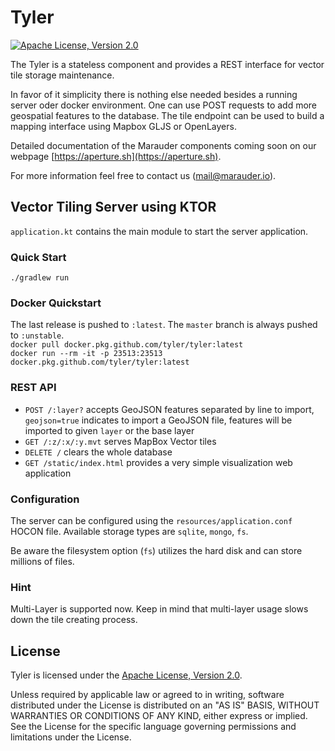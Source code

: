 # Tyler

[![Apache License, Version 2.0](https://img.shields.io/badge/license-Apache--2.0-blue.svg)](http://www.apache.org/licenses/LICENSE-2.0)

The Tyler is a stateless component and provides a REST interface for vector tile storage maintenance.

In favor of it simplicity there is nothing else needed besides a running server oder docker environment.
One can use POST requests to add more geospatial features to the database. The tile endpoint can be used to build a mapping interface using Mapbox GLJS or OpenLayers.

Detailed documentation of the Marauder components coming soon on our webpage [https://aperture.sh](https://aperture.sh).

For more information feel free to contact us (mail@marauder.io).

## Vector Tiling Server using KTOR

`application.kt` contains the main module to start the server application.

### Quick Start
`./gradlew run`

### Docker Quickstart

The last release is pushed to `:latest`. The `master` branch is always pushed to `:unstable`.  
`docker pull docker.pkg.github.com/tyler/tyler:latest`  
`docker run --rm -it -p 23513:23513 docker.pkg.github.com/tyler/tyler:latest`  

### REST API

* `POST /:layer?` accepts GeoJSON features separated by line to import, `geojson=true` indicates to import a GeoJSON file, features will be imported to given `layer` or the base layer
* `GET /:z/:x/:y.mvt` serves MapBox Vector tiles
* `DELETE /` clears the whole database
* `GET /static/index.html` provides a very simple visualization web application

### Configuration

The server can be configured using the `resources/application.conf` HOCON file.
Available storage types are `sqlite`, `mongo`, `fs`. 

Be aware the filesystem option (`fs`) utilizes the hard disk and can store millions of files.

### Hint

Multi-Layer is supported now. Keep in mind that multi-layer usage slows down the tile creating process.  

License
-------

Tyler is licensed under the
[Apache License, Version 2.0](http://www.apache.org/licenses/LICENSE-2.0).

Unless required by applicable law or agreed to in writing, software
distributed under the License is distributed on an "AS IS" BASIS,
WITHOUT WARRANTIES OR CONDITIONS OF ANY KIND, either express or implied.
See the License for the specific language governing permissions and
limitations under the License.
